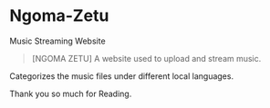 # Ngoma-Zetu
Music Streaming Website

> [NGOMA ZETU]
A website used to upload and stream music.

Categorizes the music files under different local languages.



Thank you so much for Reading.
